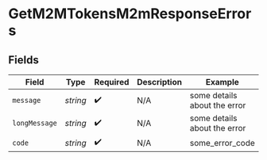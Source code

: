 # GetM2MTokensM2mResponseErrors


## Fields

| Field                        | Type                         | Required                     | Description                  | Example                      |
| ---------------------------- | ---------------------------- | ---------------------------- | ---------------------------- | ---------------------------- |
| `message`                    | *string*                     | :heavy_check_mark:           | N/A                          | some details about the error |
| `longMessage`                | *string*                     | :heavy_check_mark:           | N/A                          | some details about the error |
| `code`                       | *string*                     | :heavy_check_mark:           | N/A                          | some_error_code              |